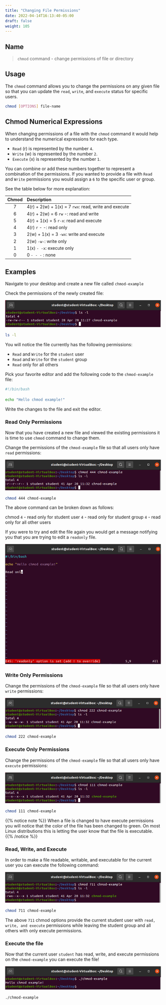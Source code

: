 ```yaml
---
title: "Changing File Permissions"
date: 2022-04-14T16:13:40-05:00
draft: false
weight: 105
---
```


## Name

> `chmod` command - change permissions of file or directory

## Usage

The `chmod` command allows you to change the permissions on any given file so that you can update the `read`, `write`, and `execute` status for specific users.

```bash
chmod [OPTIONS] file-name
```

## Chmod Numerical Expressions

When changing permissions of a file with the `chmod` command it would help to understand the numerical expressions for each type.
- `Read` (r) is represented by the number `4`.
- `Write` (w) is represented by the number `2`.
- `Execute` (x) is represented by the number `1`.

You can combine or add these numbers together to represent a combination of the permissions. If you wanted to provide a file with `Read` and `Write` permissions you would assign a `6` to the specific user or group.

See the table below for more explanation:

| Chmod | Description |
| :---: | :--- |
| 7 | 4(r) + 2(w) + 1(x) = 7 `rwx`: read, write and execute |
| 6 | 4(r) + 2(w) = 6 `rw` -: read and write |
| 5 | 4(r) + 1(x) = 5 `r-x`: read and execute |
| 4 | 4(r) `r` - -: read only |
| 3 | 2(w) + 1(x) = 3 `-wx`: write and execute |
| 2 | 2(w) `-w-`: write only|
| 1 | 1(x) `- -x`: execute only |
| 0 | 0 `- - -` : none |


## Examples

Navigate to your desktop and create a new file called `chmod-example`

Check the permissions of the newly created file:

![check-permissions](pictures/check-permissions.png?classes=border)

```bash
ls -l
```

You will notice the file currently has the following permissions:
- `Read` and `Write` for the `student` user
- `Read` and `Write` for the `student` group
- `Read` only for all others

Pick your favorite editor and add the following code to the `chmod-example` file:

```bash
#!/bin/bash

echo "Hello chmod example!"
```

Write the changes to the file and exit the editor.

### Read Only Permissions

Now that you have created a new file and viewed the existing permissions it is time to use `chmod` command to change them.

Change the permissions of the `chmod-example` file so that all users only have `read` permissions:

![chmod-444](pictures/chmod-444.png?classes=border)

```bash
chmod 444 chmod-example
```

The above command can be broken down as follows:

chmod `4` - read only for student user `4` - read only for student group `4` - read only for all other users

If you were to try and edit the file again you would get a message notifying you that you are trying to edit a `readonly` file.

![read-only](pictures/read-only.png?classes=border)

### Write Only Permissions

Change the permissions of the `chmod-example` file so that all users only have `write` permissions:

![write-only](pictures/write-only.png?classes=border)

```bash
chmod 222 chmod-example
```

### Execute Only Permissions

Change the permissions of the `chmod-example` file so that all users only have `execute` permissions:

![execute-only](pictures/execute-only.png?classes=border)

```bash
chmod 111 chmod-example
```

{{% notice note %}}
When a file is changed to have execute permissions you will notice that the color of the file has been changed to green. On most Linux distributions this is letting the user know that the file is executable.
{{% /notice %}}

### Read, Write, and Execute

In order to make a file readable, writable, and executable for the current user you can execute the following command:

![read-write-execute](pictures/read-write-execute.png?classes=border)

```bash
chmod 711 chmod-example
```

The above `711` chmod options provide the current student user with `read, write, and execute` permissions while leaving the student group and all others with only execute permissions.

### Execute the file

Now that the current user `student` has read, write, and execute permissions on the `chmod-example` you can execute the file!

![execute-chmod-example](pictures/execute-chmod-example.png?classes=border)

```bash
./chmod-example
```